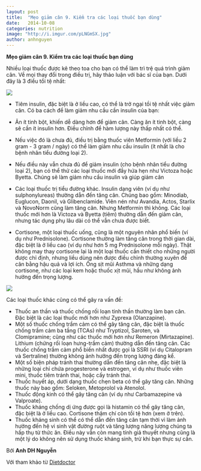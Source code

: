 ```yaml
---
layout: post
title:  "Mẹo giảm cân 9. Kiểm tra các loại thuốc bạn dùng"
date:   2014-10-08
categories: nutrition
image: "http://i.imgur.com/pLNGmSX.jpg"
author: anhnguyen
---
```


**Mẹo giảm cân 9. Kiểm tra các loại thuốc bạn dùng**

Nhiều loại thuốc được kê theo toa cho bạn có thể làm trì trệ quá trình giảm cân. Về mọi thay đổi trong điều trị, hãy thảo luận với bác sĩ của bạn. Dưới đây là 3 điều tồi tệ nhất:

![](http://i.imgur.com/oQa7nOM.jpg)

- Tiêm insulin, đặc biệt là ở liều cao, có thể là trở ngại tồi tệ nhất việc giảm cân. Có ba cách để làm giảm nhu cầu cần insulin của bạn:

- Ăn ít tinh bột, khiến dễ dàng hơn để giảm cân. Càng ăn ít tinh bột, càng sẽ cần ít insulin hơn. Điều chỉnh để hàm lượng này thấp nhất có thể.
- Nếu việc đó là chưa đủ, điều trị bằng thuốc viên Metformin (với liều 2 gram - 3 gram / ngày) có thể làm giảm nhu cầu insulin (ít nhất là cho bệnh nhân tiểu đường loại 2).
- Nếu điều này vẫn chưa đủ để giảm insulin (cho bệnh nhân tiểu đường loại 2), bạn có thể thử các loại thuốc mới đầy hứa hẹn như Victoza hoặc Byetta. Chúng sẽ làm giảm nhu cầu insulin và giúp giảm cân

- Các loại thuốc trị tiểu đường khác. Insulin dạng viên (ví dụ như sulphonylureas) thường dẫn đến tăng cân. Chúng bao gồm: Minodiab, Euglucon, Daonil, và Glibenclamide. Viên nén như Avandia, Actos, Starlix và NovoNorm cũng làm tăng cân. Nhưng Metformin thì không. Các loại thuốc mới hơn là Victoza và Byetta (tiêm) thường dẫn đến giảm cân, nhưng tác dụng phụ lâu dài có thể vẫn chưa được biết.
- Cortisone, một loại thuốc uống, cũng là một nguyên nhân phổ biến (ví dụ như Prednisolone). Cortisone thường làm tăng cân trong thời gian dài, đặc biệt là ở liều cao (ví dụ như hơn 5 mg Prednisolone mỗi ngày). Thật không may thay cortisone lại là một loại thuốc cần thiết cho những người được chỉ định, nhưng liều dùng nên được điều chỉnh thường xuyên để cân bằng hậu quả và lợi ích. Ống sịt mũi Asthma và những dạng cortisone, như các loại kem hoặc thuốc xịt mũi, hầu như không ảnh hưởng đến trọng lượng.

![](http://i.imgur.com/TAKQjOo.jpg)

Các loại thuốc khác cũng có thể gây ra vấn đề:

- Thuốc an thần và thuốc chống rối loạn tinh thần thường làm bạn cân. Đặc biệt là các loại thuốc mới hơn như Zyprexa (Olanzapine).
- Một số thuốc chống trầm cảm có thể gây tăng cân, đặc biệt là thuốc chống trầm cảm ba tầng (TCAs) như Tryptizol, Saroten, và Clomipramine; cũng như các thuốc mới hơn như Remeron (Mirtazapine). Lithium (chứng rối loạn hưng-trầm cảm) thường dẫn đến tăng cân. Các thuốc chống trầm cảm phổ biến nhất được gọi là SSRI (ví dụ Citalopram và Sertraline) thường không ảnh hưởng đến trọng lượng đáng kể.
- Một số biện pháp tránh thai thường dẫn đến tăng cân nhẹ, đặc biệt là những loại chỉ chứa progesterone và estrogen, ví dụ như thuốc viên mini, thuốc tiêm tránh thai, hoặc cấy tránh thai.
- Thuốc huyết áp, dưới dạng thuốc chẹn beta có thể gây tăng cân. Những thuốc này bao gồm: Seloken, Metoprolol và Atenolol.
- Thuốc động kinh có thể gây tăng cân (ví dụ như Carbamazepine và Valproate).
- Thuốc kháng chống dị ứng được gọi là histamin có thể gây tăng cân, đặc biệt là ở liều cao. Cortisone thậm chí còn tồi tệ hơn (xem ở trên).
- Thuốc kháng sinh có thể có thể dẫn đến tăng cân tạm thời vì làm ảnh hưởng đến hệ vi sinh vật đường ruột và tăng lượng năng lượng chúng ta hấp thụ từ thức ăn. Điều này vẫn còn mang tính giả thuyết nhưng cũng là một lý do không nên sử dụng thuốc kháng sinh, trừ khi bạn thực sự cần.

Bới **Anh DH Nguyễn**

Với tham khảo từ [Dietdoctor](http://www.dietdoctor.com/how-to-lose-weight)
